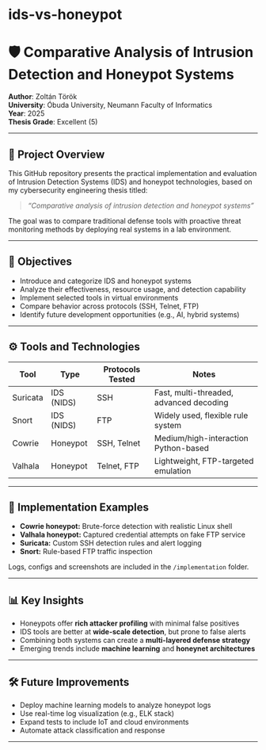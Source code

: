 # ids-vs-honeypot
# 🛡️ Comparative Analysis of Intrusion Detection and Honeypot Systems

**Author**: Zoltán Török  
**University**: Óbuda University, Neumann Faculty of Informatics  
**Year**: 2025  
**Thesis Grade**: Excellent (5)

---

## 📘 Project Overview

This GitHub repository presents the practical implementation and evaluation of Intrusion Detection Systems (IDS) and honeypot technologies, based on my cybersecurity engineering thesis titled:

> *“Comparative analysis of intrusion detection and honeypot systems”*

The goal was to compare traditional defense tools with proactive threat monitoring methods by deploying real systems in a lab environment.

---

## 🎯 Objectives

- Introduce and categorize IDS and honeypot systems
- Analyze their effectiveness, resource usage, and detection capability
- Implement selected tools in virtual environments
- Compare behavior across protocols (SSH, Telnet, FTP)
- Identify future development opportunities (e.g., AI, hybrid systems)

---

## ⚙️ Tools and Technologies

| Tool        | Type     | Protocols Tested | Notes                                 |
|-------------|----------|------------------|----------------------------------------|
| Suricata    | IDS (NIDS) | SSH              | Fast, multi-threaded, advanced decoding |
| Snort       | IDS (NIDS) | FTP              | Widely used, flexible rule system      |
| Cowrie      | Honeypot | SSH, Telnet       | Medium/high-interaction Python-based   |
| Valhala     | Honeypot | Telnet, FTP       | Lightweight, FTP-targeted emulation    |

---

## 🧪 Implementation Examples

- **Cowrie honeypot:** Brute-force detection with realistic Linux shell
- **Valhala honeypot:** Captured credential attempts on fake FTP service
- **Suricata:** Custom SSH detection rules and alert logging
- **Snort:** Rule-based FTP traffic inspection

Logs, configs and screenshots are included in the `/implementation` folder.

---

## 📊 Key Insights

- Honeypots offer **rich attacker profiling** with minimal false positives
- IDS tools are better at **wide-scale detection**, but prone to false alerts
- Combining both systems can create a **multi-layered defense strategy**
- Emerging trends include **machine learning** and **honeynet architectures**

---

## 🛠️ Future Improvements

- Deploy machine learning models to analyze honeypot logs
- Use real-time log visualization (e.g., ELK stack)
- Expand tests to include IoT and cloud environments
- Automate attack classification and response

---


